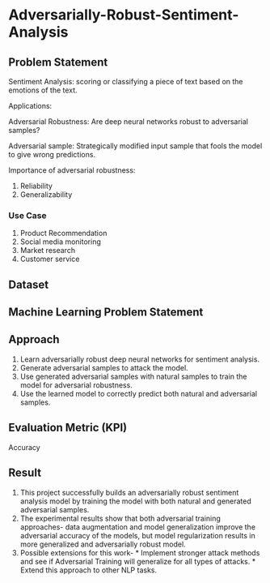 # Adversarially-Robust-Sentiment-Analysis

## Problem Statement
Sentiment Analysis: scoring or classifying a piece of text based on the emotions of the text.

  Applications: 
  
  
  Adversarial Robustness: Are deep neural networks robust to adversarial samples?
  
  Adversarial sample: Strategically modified input sample that fools the model to give wrong predictions.

  Importance of adversarial robustness:
  1. Reliability
  2. Generalizability

### Use Case
1. Product Recommendation
2. Social media monitoring
3. Market research
4. Customer service

## Dataset

## Machine Learning Problem Statement

## Approach
1. Learn adversarially robust deep neural networks for sentiment analysis.
2. Generate adversarial samples to attack the model.
3. Use generated adversarial samples with natural samples to train the model for adversarial robustness.
4. Use the learned model to correctly predict both natural and adversarial samples. 

## Evaluation Metric (KPI)
Accuracy

## Result
1. This project successfully builds an adversarially robust sentiment analysis model by training the model with both natural and generated adversarial samples.
2. The experimental results show that both adversarial training approaches- data augmentation and model generalization improve the adversarial accuracy of the models,
     but model regularization results in more generalized and adversarially robust model. 
3. Possible extensions for this work-
       * Implement stronger attack methods and see if Adversarial Training will generalize for all types of attacks.
       * Extend this approach to other NLP tasks.
